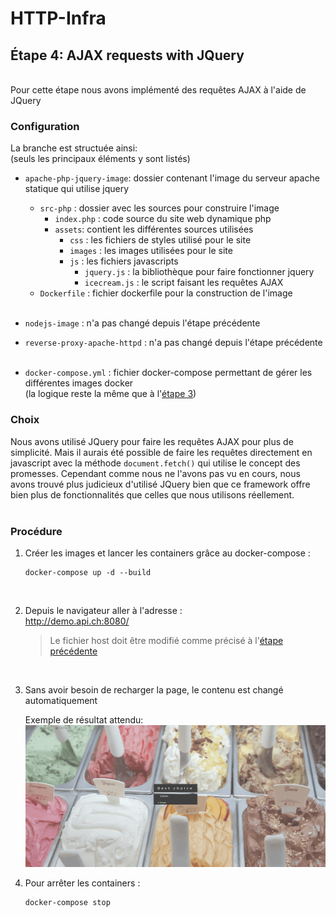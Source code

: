 # HTTP-Infra

## Étape 4: AJAX requests with JQuery
<br>
Pour cette étape nous avons implémenté des requêtes AJAX à l'aide de JQuery

<br>

### Configuration
La branche est structuée ainsi: <br>
(seuls les principaux éléments y sont listés)
- `apache-php-jquery-image`: dossier contenant l'image du serveur apache statique qui utilise jquery
    - `src-php` : dossier avec les sources pour construire l'image
        - `index.php` : code source du site web dynamique php
        - `assets`: contient les différentes sources utilisées
            - `css` : les fichiers de styles utilisé pour le site
            - `images` : les images utilisées pour le site
            - `js` : les fichiers javascripts
                - `jquery.js` : la bibliothèque pour faire fonctionner jquery
                - `icecream.js` : le script faisant les requêtes AJAX
    - `Dockerfile` : fichier dockerfile pour la construction de l'image 
    <br><br>

- `nodejs-image` : n'a pas changé depuis l'étape précédente 
- `reverse-proxy-apache-httpd` :  n'a pas changé depuis l'étape précédente 
    <br><br>
- `docker-compose.yml` : fichier docker-compose permettant de gérer les différentes images docker
    <br>(la logique reste la même que à l'[étape 3](https://github.com/superjeffcplusplus/HTTP-Infra/blob/fb-apache-reverse-proxy/README.md))

### Choix
Nous avons utilisé JQuery pour faire les requêtes AJAX pour plus de simplicité. Mais il aurais été possible de faire les requêtes directement en javascript avec la méthode `document.fetch()` qui utilise le concept des promesses. Cependant comme nous ne l'avons pas vu en cours, nous avons trouvé plus judicieux d'utilisé JQuery bien que ce framework offre bien plus de fonctionnalités que celles que nous utilisons réellement.
<br><br>

### Procédure
1. Créer les images et lancer les containers grâce au docker-compose :
   ```
   docker-compose up -d --build
   ```
   <br>
2. Depuis le navigateur aller à l'adresse : <br>
    http://demo.api.ch:8080/
    <br>
    > Le fichier host doit être modifié comme précisé à l'[étape précédente](https://github.com/superjeffcplusplus/HTTP-Infra/blob/fb-apache-reverse-proxy/README.md)
    
    <br>
3. Sans avoir besoin de recharger la page, le contenu est changé automatiquement

    Exemple de résultat attendu:<br>
    ![result](/images/result.gif)

4. Pour arrêter les containers :
    ```
    docker-compose stop
    ```